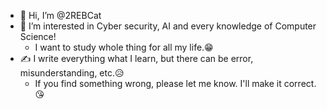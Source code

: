- 👋 Hi, I’m @2REBCat
- 👀 I’m interested in Cyber security, AI and every knowledge of Computer Science!
  - I want to study whole thing for all my life.😁
- ✍ I write everything what I learn, but there can be error, misunderstanding, etc.😥
  - If you find something wrong, please let me know. I'll make it correct.😘

<!---
2REBCat/2REBCat is a ✨ special ✨ repository because its `README.md` (this file) appears on your GitHub profile.
You can click the Preview link to take a look at your changes.
--->
